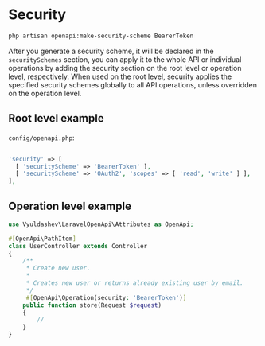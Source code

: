 # Security

```bash
php artisan openapi:make-security-scheme BearerToken
```

After you generate a security scheme, it will be declared in the `securitySchemes` section, you can apply it to the whole API or individual operations by adding the security section on the root level or operation level, respectively. When used on the root level, security applies the specified security schemes globally to all API operations, unless overridden on the operation level.

## Root level example

`config/openapi.php`:

```php

'security' => [
  [ 'securityScheme' => 'BearerToken' ],
  [ 'securityScheme' => 'OAuth2', 'scopes' => [ 'read', 'write' ] ],
],

```

## Operation level example

```php
use Vyuldashev\LaravelOpenApi\Attributes as OpenApi;

#[OpenApi\PathItem]
class UserController extends Controller
{
    /**
     * Create new user.
     *
     * Creates new user or returns already existing user by email.
     */
     #[OpenApi\Operation(security: 'BearerToken')]
    public function store(Request $request)
    {
        //
    }
}
```
